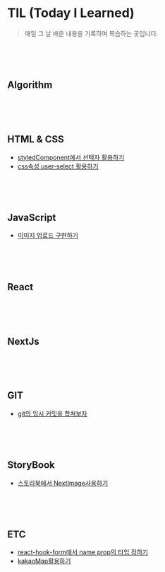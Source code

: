 # TIL (Today I Learned)

> 매일 그 날 배운 내용을 기록하며 복습하는 곳입니다.   
   
<br>
<br>
<br>

## Algorithm



<br>
<br>
<br>

## HTML & CSS
+ [styledComponent에서 선택자 활용하기](./HtmlCss/styledComponentSelector.md)
+ [css속성 user-select 활용하기](./HtmlCss/userSelect.md)



<br>
<br>
<br>

## JavaScript
+ [이미지 업로드 구현하기](./JavaScript/imgUpload.md)


<br>
<br>
<br>

## React



<br>
<br>
<br>

## NextJs




<br>
<br>
<br>

## GIT

+ [git의 임시 커밋을 합쳐보자](./Git/mergeCommit.md)


<br>
<br>
<br>

## StoryBook

+ [스토리북에서 NextImage사용하기](./Storybook/usingNextImage.md)


<br>
<br>
<br>

## ETC
+ [react-hook-form에서 name prop의 타입 정하기](./Etc/reactHookFormNameType.md)
+ [kakaoMap활용하기](./Etc/kakaoMap.md)



